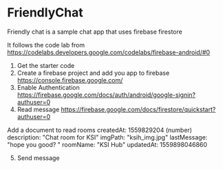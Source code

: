 # FriendlyChat
Friendly chat is a sample chat app that uses firebase firestore 

It follows the code lab from https://codelabs.developers.google.com/codelabs/firebase-android/#0 

1. Get the starter code
2. Create a firebase project and add you app to firebase https://console.firebase.google.com/
3. Enable Authentication https://firebase.google.com/docs/auth/android/google-signin?authuser=0
4. Read message https://firebase.google.com/docs/firestore/quickstart?authuser=0

  Add a document to read
    rooms
      createdAt: 1559829204 (number)
      description: "Chat room for KSI"
      imgPath: "ksih_img.jpg"
      lastMessage: "hope you good? "
      roomName: "KSI Hub"
      updatedAt: 1559898046860
      
5. Send message
